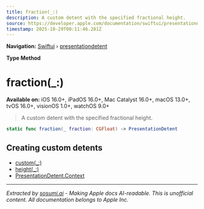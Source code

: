 ```yaml
---
title: fraction(_:)
description: A custom detent with the specified fractional height.
source: https://developer.apple.com/documentation/swiftui/presentationdetent/fraction(_:)
timestamp: 2025-10-29T00:11:46.281Z
---
```


**Navigation:** [Swiftui](/documentation/swiftui) › [presentationdetent](/documentation/swiftui/presentationdetent)

**Type Method**

# fraction(_:)

**Available on:** iOS 16.0+, iPadOS 16.0+, Mac Catalyst 16.0+, macOS 13.0+, tvOS 16.0+, visionOS 1.0+, watchOS 9.0+

> A custom detent with the specified fractional height.

```swift
static func fraction(_ fraction: CGFloat) -> PresentationDetent
```

## Creating custom detents

- [custom(_:)](/documentation/swiftui/presentationdetent/custom(_:))
- [height(_:)](/documentation/swiftui/presentationdetent/height(_:))
- [PresentationDetent.Context](/documentation/swiftui/presentationdetent/context)

---

*Extracted by [sosumi.ai](https://sosumi.ai) - Making Apple docs AI-readable.*
*This is unofficial content. All documentation belongs to Apple Inc.*
